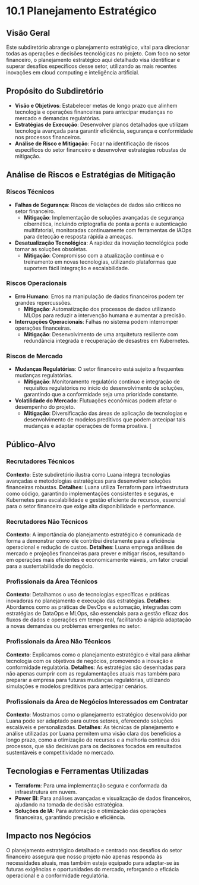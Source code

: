 # 10.1 Planejamento Estratégico

## Visão Geral

Este subdiretório abrange o planejamento estratégico, vital para direcionar todas as operações e decisões tecnológicas no projeto. Com foco no setor financeiro, o planejamento estratégico aqui detalhado visa identificar e superar desafios específicos desse setor, utilizando as mais recentes inovações em cloud computing e inteligência artificial.

## Propósito do Subdiretório

  - **Visão e Objetivos**: Estabelecer metas de longo prazo que alinhem tecnologia e operações financeiras para antecipar mudanças no mercado e demandas regulatórias.
  - **Estratégias de Execução**: Desenvolver planos detalhados que utilizam tecnologia avançada para garantir eficiência, segurança e conformidade nos processos financeiros.
  - **Análise de Risco e Mitigação**: Focar na identificação de riscos específicos do setor financeiro e desenvolver estratégias robustas de mitigação.

## Análise de Riscos e Estratégias de Mitigação

### Riscos Técnicos
  - **Falhas de Segurança**: Riscos de violações de dados são críticos no setor financeiro.
    - **Mitigação**: Implementação de soluções avançadas de segurança cibernética, incluindo criptografia de ponta a ponta e autenticação multifatorial, monitoradas continuamente com ferramentas de IAOps para detecção e resposta rápida a ameaças.
  - **Desatualização Tecnológica**: A rapidez da inovação tecnológica pode tornar as soluções obsoletas.
    - **Mitigação**: Compromisso com a atualização contínua e o treinamento em novas tecnologias, utilizando plataformas que suportem fácil integração e escalabilidade.

### Riscos Operacionais
  - **Erro Humano**: Erros na manipulação de dados financeiros podem ter grandes repercussões.
    - **Mitigação**: Automatização dos processos de dados utilizando MLOps para reduzir a intervenção humana e aumentar a precisão.
  - **Interrupções Operacionais**: Falhas no sistema podem interromper operações financeiras.
    - **Mitigação**: Desenvolvimento de uma arquitetura resiliente com redundância integrada e recuperação de desastres em Kubernetes.

### Riscos de Mercado
  - **Mudanças Regulatórias**: O setor financeiro está sujeito a frequentes mudanças regulatórias.
    - **Mitigação**: Monitoramento regulatório contínuo e integração de requisitos regulatórios no início do desenvolvimento de soluções, garantindo que a conformidade seja uma prioridade constante.
  - **Volatilidade do Mercado**: Flutuações econômicas podem afetar o desempenho do projeto.
    - **Mitigação**: Diversificação das áreas de aplicação de tecnologias e desenvolvimento de modelos preditivos que podem antecipar tais mudanças e adaptar operações de forma proativa.
[
## Público-Alvo

### Recrutadores Técnicos
  **Contexto**: Este subdiretório ilustra como Luana integra tecnologias avançadas e metodologias estratégicas para desenvolver soluções financeiras robustas.
  **Detalhes**: Luana utiliza Terraform para infraestrutura como código, garantindo implementações consistentes e seguras, e Kubernetes para escalabilidade e gestão eficiente de recursos, essencial para o setor financeiro que exige alta disponibilidade e performance.

### Recrutadores Não Técnicos
  **Contexto**: A importância do planejamento estratégico é comunicada de forma a demonstrar como ele contribui diretamente para a eficiência operacional e redução de custos.
  **Detalhes**: Luana emprega análises de mercado e projeções financeiras para prever e mitigar riscos, resultando em operações mais eficientes e economicamente viáveis, um fator crucial para a sustentabilidade do negócio.

### Profissionais da Área Técnicos
  **Contexto**: Detalhamos o uso de tecnologias específicas e práticas inovadoras no planejamento e execução das estratégias.
  **Detalhes**: Abordamos como as práticas de DevOps e automação, integradas com estratégias de DataOps e MLOps, são essenciais para a gestão eficaz dos fluxos de dados e operações em tempo real, facilitando a rápida adaptação a novas demandas ou problemas emergentes no setor.

### Profissionais da Área Não Técnicos
  **Contexto**: Explicamos como o planejamento estratégico é vital para alinhar tecnologia com os objetivos de negócios, promovendo a inovação e conformidade regulatória.
  **Detalhes**: As estratégias são desenhadas para não apenas cumprir com as regulamentações atuais mas também para preparar a empresa para futuras mudanças regulatórias, utilizando simulações e modelos preditivos para antecipar cenários.

### Profissionais da Área de Negócios Interessados em Contratar
  **Contexto**: Mostramos como o planejamento estratégico desenvolvido por Luana pode ser adaptado para outros setores, oferecendo soluções escaláveis e personalizadas.
  **Detalhes**: As técnicas de planejamento e análise utilizadas por Luana permitem uma visão clara dos benefícios a longo prazo, como a otimização de recursos e a melhoria contínua dos processos, que são decisivas para os decisores focados em resultados sustentáveis e competitividade no mercado.


## Tecnologias e Ferramentas Utilizadas

  - **Terraform**: Para uma implementação segura e conformada da infraestrutura em nuvem.
  - **Power BI**: Para análises avançadas e visualização de dados financeiros, ajudando na tomada de decisão estratégica.
  - **Soluções de IA**: Para automação e otimização das operações financeiras, garantindo precisão e eficiência.

## Impacto nos Negócios

  O planejamento estratégico detalhado e centrado nos desafios do setor financeiro assegura que nosso projeto não apenas responda às necessidades atuais, mas também esteja equipado para adaptar-se às futuras exigências e oportunidades do mercado, reforçando a eficácia operacional e a conformidade regulatória.
